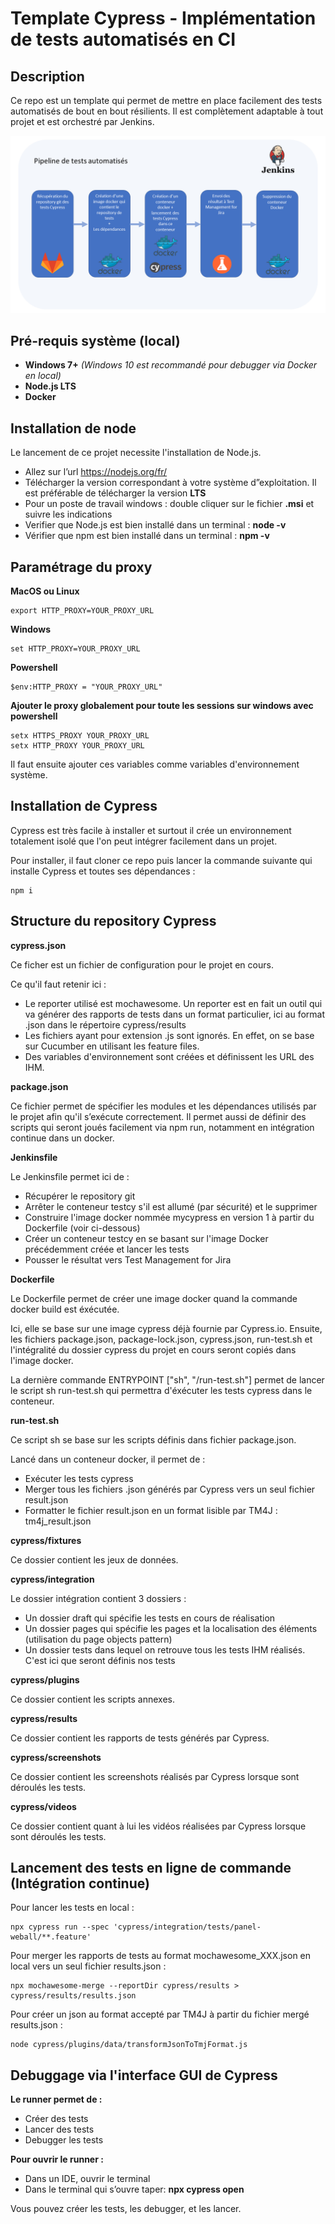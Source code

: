 Template Cypress - Implémentation de tests automatisés en CI
==
Description
-
<p>Ce repo est un template qui permet de mettre en place facilement des tests automatisés de bout en bout résilients. Il est complètement adaptable à tout projet et est orchestré par Jenkins.</p>

![Schéma de tests](diagram.png?raw=true "Title")

Pré-requis système (local)
-

* **Windows 7+** 
*(Windows 10 est recommandé pour debugger via Docker en local)*
* **Node.js LTS** 
* **Docker** 

Installation de node
-
Le lancement de ce projet necessite l'installation de Node.js.
* Allez sur l’url https://nodejs.org/fr/ 
* Télécharger la version correspondant à votre système d”exploitation. Il est préférable de télécharger la version **LTS**
* Pour un poste de travail windows : double cliquer sur le fichier **.msi** et suivre les indications
* Verifier que Node.js est bien installé dans un terminal : **node -v**
* Vérifier que npm est bien installé dans un terminal : **npm -v**

Paramétrage du proxy 
-

**MacOS ou Linux**

    export HTTP_PROXY=YOUR_PROXY_URL

**Windows**

    set HTTP_PROXY=YOUR_PROXY_URL
 
**Powershell**

    $env:HTTP_PROXY = "YOUR_PROXY_URL"

**Ajouter le proxy globalement pour toute les sessions sur windows avec powershell**

    setx HTTPS_PROXY YOUR_PROXY_URL
    setx HTTP_PROXY YOUR_PROXY_URL

Il faut ensuite ajouter ces variables comme variables d'environnement système.

Installation de Cypress
-
Cypress est très facile à installer et surtout il crée un environnement totalement isolé que l'on peut intégrer facilement dans un projet.

Pour installer, il faut cloner ce repo puis lancer la commande suivante qui installe Cypress et toutes ses dépendances :
    
    npm i

Structure du repository Cypress
-

**cypress.json**

Ce ficher est un fichier de configuration pour le projet en cours.

Ce qu'il faut retenir ici :
* Le reporter utilisé est mochawesome. Un reporter est en fait un outil qui va générer des rapports de tests dans un format particulier, ici au format .json dans le répertoire cypress/results
* Les fichiers ayant pour extension .js sont ignorés. En effet, on se base sur Cucumber en utilisant les feature files.
* Des variables d'environnement sont créées et définissent les URL des IHM.

**package.json**

Ce fichier permet de spécifier les modules et les dépendances utilisés par le projet afin qu'il s’exécute correctement.
Il permet aussi de définir des scripts qui seront joués facilement via npm run, notamment en intégration continue dans un docker.

**Jenkinsfile**

Le Jenkinsfile permet ici de :

* Récupérer le repository git
* Arrêter le conteneur testcy s'il est allumé (par sécurité) et le supprimer
* Construire l'image docker nommée mycypress en version 1 à partir du Dockerfile (voir ci-dessous)
* Créer un conteneur testcy en se basant sur l'image Docker précédemment créée et lancer les tests
* Pousser le résultat vers Test Management for Jira

**Dockerfile**

Le Dockerfile permet de créer une image docker quand la commande docker build est éxécutée.

Ici, elle se base sur une image cypress déjà fournie par Cypress.io. Ensuite, les fichiers package.json, package-lock.json, cypress.json, run-test.sh et l'intégralité du dossier cypress du projet en cours seront copiés dans l'image docker.

La dernière commande ENTRYPOINT ["sh", "/run-test.sh"] permet de lancer le script sh run-test.sh qui permettra d'éxécuter les tests cypress dans le conteneur.

**run-test.sh**

Ce script sh se base sur les scripts définis dans fichier package.json. 

Lancé dans un conteneur docker, il permet de :
* Exécuter les tests cypress
* Merger tous les fichiers .json générés par Cypress vers un seul fichier result.json
* Formatter le fichier result.json en un format lisible par TM4J : tm4j_result.json

**cypress/fixtures**

Ce dossier contient les jeux de données.

**cypress/integration**

Le dossier intégration contient 3 dossiers :
* Un dossier draft qui spécifie les tests en cours de réalisation
* Un dossier pages qui spécifie les pages et la localisation des éléments (utilisation du page objects pattern)
* Un dossier tests dans lequel on retrouve tous les tests IHM réalisés. C'est ici que seront définis nos tests

**cypress/plugins**

Ce dossier contient les scripts annexes.

**cypress/results**

Ce dossier contient les rapports de tests générés par Cypress.

**cypress/screenshots**

Ce dossier contient les screenshots réalisés par Cypress lorsque sont déroulés les tests.

**cypress/videos**

Ce dossier contient quant à lui les vidéos réalisées par Cypress lorsque sont déroulés les tests.

Lancement des tests en ligne de commande (Intégration continue)
-

Pour lancer les tests en local :

    npx cypress run --spec 'cypress/integration/tests/panel-weball/**.feature'

Pour merger les rapports de tests au format mochawesome_XXX.json en local vers un seul fichier results.json :

    npx mochawesome-merge --reportDir cypress/results > cypress/results/results.json

Pour créer un json au format accepté par TM4J à partir du fichier mergé results.json :

    node cypress/plugins/data/transformJsonToTmjFormat.js

Debuggage via l'interface GUI de Cypress
-
**Le runner permet de :**
* Créer des tests
* Lancer des tests
* Debugger les tests

**Pour ouvrir le runner :**
* Dans un IDE, ouvrir le terminal
* Dans le terminal qui s’ouvre taper: **npx cypress open**

Vous pouvez créer les tests,  les debugger, et les lancer.
